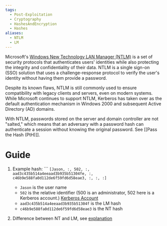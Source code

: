 ```yaml
---
tags:
  - Post-Exploitation
  - Cryptography
  - HashesAndEncryption
  - Hashes
aliases:
  - NTLM
  - LM
---
```

Microsoft's [Windows New Technology LAN Manager (NTLM)](https://learn.microsoft.com/en-us/windows-server/security/kerberos/ntlm-overview) is a set of security protocols that authenticates users' identities while also protecting the integrity and confidentiality of their data. NTLM is a single sign-on (SSO) solution that uses a challenge-response protocol to verify the user's identity without having them provide a password.

Despite its known flaws, NTLM is still commonly used to ensure compatibility with legacy clients and servers, even on modern systems. While Microsoft continues to support NTLM, Kerberos has taken over as the default authentication mechanism in Windows 2000 and subsequent Active Directory (AD) domains.

With NTLM, passwords stored on the server and domain controller are not "salted," which means that an adversary with a password hash can authenticate a session without knowing the original password. See [[Pass the Hash (PtH)]].
# Guide

1. Example hash: ```
		`[Jason, :, 502, :, aad3c435b514a4eeaad3b935b51304fe, :, c46b9e588fa0d112de6f59fd6d58eae3, :, :, :] `
	* `Jason` is the user name
	- `502` is the relative identifier (500 is an administrator, 502 here is a Kerberos account.) [Kerberos Account](https://adsecurity.org/?p=483)
	- `aad3c435b514a4eeaad3b935b51304f` is the LM hash
	- `c46b9e588fa0d112de6f59fd6d58eae3` is the NT hash

2. Difference between NT and LM, see [explanation](http://www.adshotgyan.com/2012/02/lm-hash-and-nt-hash.html)